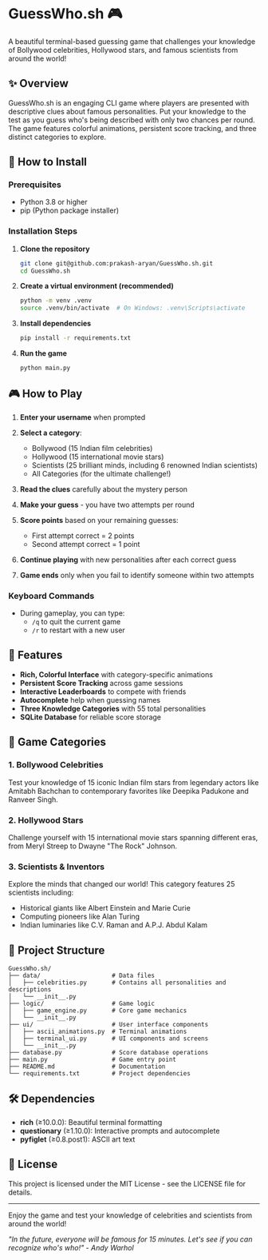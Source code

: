 # GuessWho.sh 🎮

A beautiful terminal-based guessing game that challenges your knowledge of Bollywood celebrities, Hollywood stars, and famous scientists from around the world!



## ✨ Overview

GuessWho.sh is an engaging CLI game where players are presented with descriptive clues about famous personalities. Put your knowledge to the test as you guess who's being described with only two chances per round. The game features colorful animations, persistent score tracking, and three distinct categories to explore.

## 🚀 How to Install

### Prerequisites
- Python 3.8 or higher
- pip (Python package installer)

### Installation Steps

1. **Clone the repository**
   ```bash
   git clone git@github.com:prakash-aryan/GuessWho.sh.git
   cd GuessWho.sh
   ```

2. **Create a virtual environment (recommended)**
   ```bash
   python -m venv .venv
   source .venv/bin/activate  # On Windows: .venv\Scripts\activate
   ```

3. **Install dependencies**
   ```bash
   pip install -r requirements.txt
   ```

4. **Run the game**
   ```bash
   python main.py
   ```

## 🎮 How to Play

1. **Enter your username** when prompted
2. **Select a category**:
   - Bollywood (15 Indian film celebrities)
   - Hollywood (15 international movie stars)
   - Scientists (25 brilliant minds, including 6 renowned Indian scientists)
   - All Categories (for the ultimate challenge!)

3. **Read the clues** carefully about the mystery person
4. **Make your guess** - you have two attempts per round
5. **Score points** based on your remaining guesses:
   - First attempt correct = 2 points
   - Second attempt correct = 1 point

6. **Continue playing** with new personalities after each correct guess
7. **Game ends** only when you fail to identify someone within two attempts

### Keyboard Commands
- During gameplay, you can type:
  - `/q` to quit the current game
  - `/r` to restart with a new user

## 🌟 Features

- **Rich, Colorful Interface** with category-specific animations
- **Persistent Score Tracking** across game sessions
- **Interactive Leaderboards** to compete with friends
- **Autocomplete** help when guessing names
- **Three Knowledge Categories** with 55 total personalities
- **SQLite Database** for reliable score storage

## 📝 Game Categories

### 1. Bollywood Celebrities
Test your knowledge of 15 iconic Indian film stars from legendary actors like Amitabh Bachchan to contemporary favorites like Deepika Padukone and Ranveer Singh.

### 2. Hollywood Stars
Challenge yourself with 15 international movie stars spanning different eras, from Meryl Streep to Dwayne "The Rock" Johnson.

### 3. Scientists & Inventors
Explore the minds that changed our world! This category features 25 scientists including:
- Historical giants like Albert Einstein and Marie Curie
- Computing pioneers like Alan Turing
- Indian luminaries like C.V. Raman and A.P.J. Abdul Kalam

## 📂 Project Structure

```
GuessWho.sh/
├── data/                    # Data files
│   ├── celebrities.py       # Contains all personalities and descriptions
│   └── __init__.py
├── logic/                   # Game logic
│   ├── game_engine.py       # Core game mechanics
│   └── __init__.py
├── ui/                      # User interface components
│   ├── ascii_animations.py  # Terminal animations
│   ├── terminal_ui.py       # UI components and screens
│   └── __init__.py
├── database.py              # Score database operations
├── main.py                  # Game entry point
├── README.md                # Documentation
└── requirements.txt         # Project dependencies
```

## 🛠️ Dependencies

- **rich** (≥10.0.0): Beautiful terminal formatting
- **questionary** (≥1.10.0): Interactive prompts and autocomplete
- **pyfiglet** (≥0.8.post1): ASCII art text

## 📜 License

This project is licensed under the MIT License - see the LICENSE file for details.

---


Enjoy the game and test your knowledge of celebrities and scientists from around the world!

*"In the future, everyone will be famous for 15 minutes. Let's see if you can recognize who's who!" - Andy Warhol*
